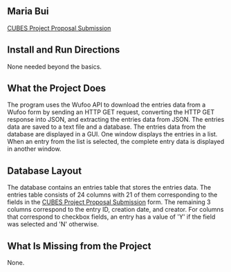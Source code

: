 ## Maria Bui
[CUBES Project Proposal Submission](https://mbui.wufoo.com/forms/cubes-project-proposal-submission)

## Install and Run Directions
None needed beyond the basics.

## What the Project Does
The program uses the Wufoo API to download the entries data from a Wufoo form by sending an HTTP GET request, converting the HTTP GET response into JSON, and extracting the entries data from JSON. The entries data are saved to a text file and a database. The entries data from the database are displayed in a GUI. One window displays the entries in a list. When an entry from the list is selected, the complete entry data is displayed in another window.

## Database Layout
The database contains an entries table that stores the entries data. The entries table consists of 24 columns with 21 of them corresponding to the fields in the [CUBES Project Proposal Submission](https://mbui.wufoo.com/forms/cubes-project-proposal-submission) form. The remaining 3 columns correspond to the entry ID, creation date, and creator. For columns that correspond to checkbox fields, an entry has a value of 'Y' if the field was selected and 'N' otherwise.

## What Is Missing from the Project
None.